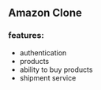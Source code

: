 ## Amazon Clone

### features:
- authentication
- products
- ability to buy products
- shipment service
